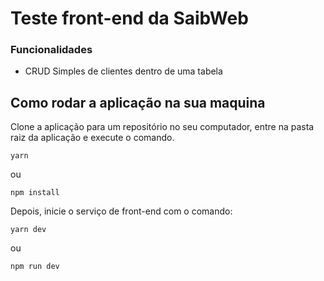 # Teste front-end da SaibWeb

### Funcionalidades

* CRUD Simples de clientes dentro de uma tabela

## Como rodar a aplicação na sua maquina

Clone a aplicação para um repositório no seu computador, entre na pasta raiz da aplicação e execute o comando.


```
yarn
```

ou

```
npm install
```

Depois, inicie o serviço de front-end com o comando:

```
yarn dev
```
ou

```
npm run dev
```
